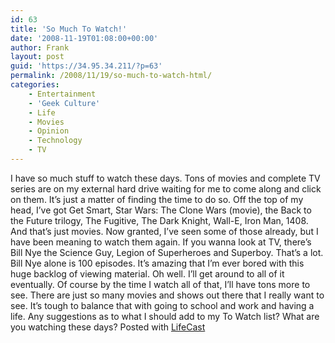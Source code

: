 ```yaml
---
id: 63
title: 'So Much To Watch!'
date: '2008-11-19T01:08:00+00:00'
author: Frank
layout: post
guid: 'https://34.95.34.211/?p=63'
permalink: /2008/11/19/so-much-to-watch-html/
categories:
    - Entertainment
    - 'Geek Culture'
    - Life
    - Movies
    - Opinion
    - Technology
    - TV
---
```


I have so much stuff to watch these days. Tons of movies and complete TV series are on my external hard drive waiting for me to come along and click on them. It’s just a matter of finding the time to do so. Off the top of my head, I’ve got Get Smart, Star Wars: The Clone Wars (movie), the Back to the Future trilogy, The Fugitive, The Dark Knight, Wall-E, Iron Man, 1408. And that’s just movies. Now granted, I’ve seen some of those already, but I have been meaning to watch them again. If you wanna look at TV, there’s Bill Nye the Science Guy, Legion of Superheroes and Superboy. That’s a lot. Bill Nye alone is 100 episodes. It’s amazing that I’m ever bored with this huge backlog of viewing material. Oh well. I’ll get around to all of it eventually. Of course by the time I watch all of that, I’ll have tons more to see. There are just so many movies and shows out there that I really want to see. It’s tough to balance that with going to school and work and having a life. Any suggestions as to what I should add to my To Watch list? What are you watching these days? Posted with [LifeCast](http://lifecast.sleepydog.net/)